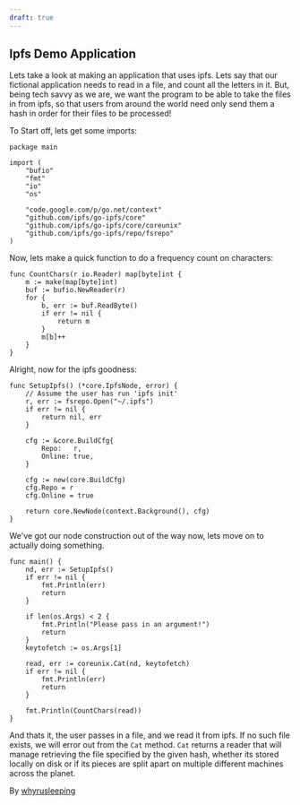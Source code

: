 ```yaml
---
draft: true
---
```


## Ipfs Demo Application
Lets take a look at making an application that uses ipfs. Lets say that our fictional application needs to read in a file, and count all the letters in it. But, being tech savvy as we are, we want the program to be able to take the files in from ipfs, so that users from around the world need only send them a hash in order for their files to be processed!

To Start off, lets get some imports:
```
package main

import (
    "bufio"
    "fmt"
    "io"
    "os"

    "code.google.com/p/go.net/context"
    "github.com/ipfs/go-ipfs/core"
    "github.com/ipfs/go-ipfs/core/coreunix"
    "github.com/ipfs/go-ipfs/repo/fsrepo"
)
```


Now, lets make a quick function to do a frequency count on characters:

```
func CountChars(r io.Reader) map[byte]int {
    m := make(map[byte]int)
    buf := bufio.NewReader(r)
    for {
        b, err := buf.ReadByte()
        if err != nil {
            return m
        }
        m[b]++
    }
}
```

Alright, now for the ipfs goodness:

```
func SetupIpfs() (*core.IpfsNode, error) {
    // Assume the user has run 'ipfs init'
    r, err := fsrepo.Open("~/.ipfs")
    if err != nil {
        return nil, err
    }

    cfg := &core.BuildCfg{
        Repo:   r,
        Online: true,
    }

    cfg := new(core.BuildCfg)
    cfg.Repo = r
    cfg.Online = true

    return core.NewNode(context.Background(), cfg)
}
```

We've got our node construction out of the way now, lets move on to actually doing something.

```
func main() {
    nd, err := SetupIpfs()
    if err != nil {
        fmt.Println(err)
        return
    }

    if len(os.Args) < 2 {
        fmt.Println("Please pass in an argument!")
        return
    }
    keytofetch := os.Args[1]

    read, err := coreunix.Cat(nd, keytofetch)
    if err != nil {
        fmt.Println(err)
        return
    }

    fmt.Println(CountChars(read))
}
```

And thats it, the user passes in a file, and we read it from ipfs. If no such file exists, we will error out from the `Cat` method. `Cat` returns a reader that will manage retrieving the file specified by the given hash, whether its stored locally on disk or if its pieces are split apart on multiple different machines across the planet.

By [whyrusleeping](http://github.com/whyrusleeping)
